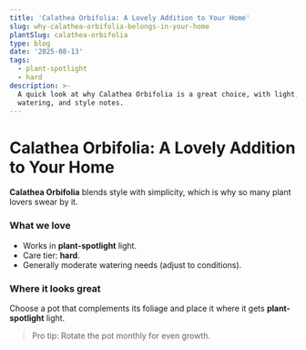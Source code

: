 ```yaml
---
title: 'Calathea Orbifolia: A Lovely Addition to Your Home'
slug: why-calathea-orbifolia-belongs-in-your-home
plantSlug: calathea-orbifolia
type: blog
date: '2025-08-13'
tags:
  - plant-spotlight
  - hard
description: >-
  A quick look at why Calathea Orbifolia is a great choice, with light,
  watering, and style notes.
---
```

# Calathea Orbifolia: A Lovely Addition to Your Home

**Calathea Orbifolia** blends style with simplicity, which is why so many plant lovers swear by it.

### What we love
- Works in **plant-spotlight** light.
- Care tier: **hard**.
- Generally moderate watering needs (adjust to conditions).

### Where it looks great
Choose a pot that complements its foliage and place it where it gets **plant-spotlight** light.
  
> Pro tip: Rotate the pot monthly for even growth.
